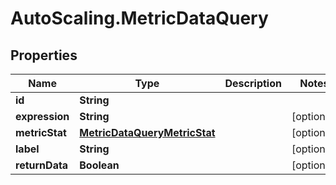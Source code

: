 # AutoScaling.MetricDataQuery

## Properties

Name | Type | Description | Notes
------------ | ------------- | ------------- | -------------
**id** | **String** |  | 
**expression** | **String** |  | [optional] 
**metricStat** | [**MetricDataQueryMetricStat**](MetricDataQueryMetricStat.md) |  | [optional] 
**label** | **String** |  | [optional] 
**returnData** | **Boolean** |  | [optional] 


